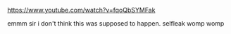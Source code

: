 https://www.youtube.com/watch?v=fqoQbSYMFak

emmm sir i don't think this was supposed to happen.
selfleak womp womp

